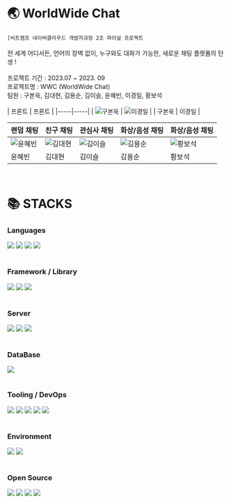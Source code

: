 # 🌏 WorldWide Chat<br/>
`[비트캠프 네이버클라우드 개발자과정 2조 파이널 프로젝트`<br/>
<br/>
전 세계 어디서든, 언어의 장벽 없이, 누구와도 대화가 가능한, 새로운 채팅 플랫폼의 탄생 !<br/>
<br/>
프로젝트 기간 : 2023.07 ~ 2023. 09 <br/>
프로젝트명 : WWC (WorldWide Chat) <br/>
팀원 : 구본욱, 김대현, 김용순, 김이슬, 윤혜빈, 이경일, 황보석 <br/>
 <br/>
| 프론트 | 프론트 |
|-----|-----|
| ![구본욱](https://cdn.pixabay.com/photo/2017/11/19/13/28/snow-man-2962777_1280.png) | ![이경일](file:///Users/mac/Downloads/KakaoTalk_Photo_2023-08-25-20-51-16.jpeg) |
| 구본욱 | 이경일 |


| 랜덤 채팅 | 친구 채팅 | 관심사 채팅 | 화상/음성 채팅 | 화상/음성 채팅 |
|-----|-----|-----|-----|-----|
| ![윤혜빈](https://cdn.pixabay.com/photo/2016/10/27/09/24/fox-1773722_1280.png) | ![김대현](https://cdn.pixabay.com/photo/2020/12/10/05/11/spider-man-5819366_1280.png) | ![김이슬](https://icons.iconarchive.com/icons/large-icons/large-weather/512/dew-icon.png) | ![김용순](https://cdn.pixabay.com/photo/2016/04/01/10/52/blonde-1300066_1280.png) | ![황보석](https://cdn.pixabay.com/photo/2016/11/11/17/42/jade-1817312_1280.png) |
| 윤혜빈 | 김대현 | 김이슬 | 김용순 | 황보석 |
<br>
<h1>📚 STACKS</h1>

<div>
    <h3>Languages</h3>
    <img src="https://img.shields.io/badge/html5-E34F26?style=for-the-badge&logo=html5&logoColor=white"> 
    <img src="https://img.shields.io/badge/css-1572B6?style=for-the-badge&logo=css3&logoColor=white"> 
    <img src="https://img.shields.io/badge/javascript-F7DF1E?style=for-the-badge&logo=javascript&logoColor=black"> 
    <img src="https://img.shields.io/badge/java-007396?style=for-the-badge&logo=java&logoColor=white"> 
</div>
<br>
<div>
    <h3>Framework / Library</h3>
    <img src="https://img.shields.io/badge/springboot-6DB33F?style=for-the-badge&logo=springboot&logoColor=white">
    <img src="https://shields.io/badge/react-black?logo=react&style=for-the-badge"> 
    <img src="https://img.shields.io/badge/jsp-007396?style=for-the-badge&logo=java&logoColor=white">
</div>
<br>
<div>
    <h3>Server</h3> 
    <img src="https://img.shields.io/badge/amazonaws-232F3E?style=for-the-badge&logo=amazonaws&logoColor=white">
    <img src="https://img.shields.io/badge/apache-D22128?style=for-the-badge&logo=apache&logoColor=white">
    <img src="https://img.shields.io/badge/tomcat-F8DC75?style=for-the-badge&logo=apache&logoColor=black"> 
</div>
<br>
<div>
    <h3>DataBase</h3>
    <img src="https://img.shields.io/badge/oracle-F80000?style=for-the-badge&logo=oracle&logoColor=white">
</div>
<br>
<div>
    <h3>Tooling / DevOps</h3>
    <img src="https://img.shields.io/badge/github-181717?style=for-the-badge&logo=github&logoColor=white">
    <img src="https://img.shields.io/badge/git-F05032?style=for-the-badge&logo=git&logoColor=white">
    <img src="https://img.shields.io/badge/filezilla-BF0000?style=for-the-badge&logo=filezilla&logoColor=white">
    <img src="https://img.shields.io/badge/dbeaver-005C9D?style=for-the-badge&logo=dbeaver&logoColor=white">
    <img src="https://img.shields.io/badge/kakaoo oven-FFCD00?style=for-the-badge&logo=kakao&logoColor=black">
</div>
<br>
<div>
    <h3>Environment</h3>
    <img src="https://img.shields.io/badge/windows10-0078D6?style=for-the-badge&logo=windows&logoColor=white">
    <img src="https://img.shields.io/badge/ubuntu-E95420?style=for-the-badge&logo=ubuntu&logoColor=white">
</div>
<br>
<div>
    <h3>Open Source</h3>
    <img src="https://img.shields.io/badge/bootstrap-7952B3?style=for-the-badge&logo=bootstrap&logoColor=white">
    <img src="https://img.shields.io/badge/kakaomap-FBE00A?style=for-the-badge&logo=kakao&logoColor=black">
    <img src="https://img.shields.io/badge/kakaologin-FFCD00?style=for-the-badge&logo=kakao&logoColor=black">
    <img src="https://img.shields.io/badge/axios-5A3EED?style=for-the-badge&logo=axios&logoColor=white">
</div>
<br>
 

